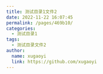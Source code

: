 ```yaml
---
title: 测试目录1文件2
date: 2022-11-22 16:07:45
permalink: /pages/469b10/
categories:
  - 测试目录1
tags:
  - 测试目录文件2
author: 
  name: xugaoyi
  link: https://github.com/xugaoyi
---
```

